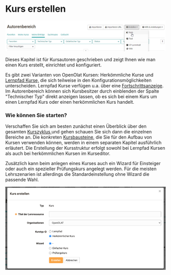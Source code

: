 # Kurs erstellen

![](assets/Kurs_erstellen_161.png)

  

Dieses Kapitel ist für Kursautoren geschrieben und zeigt Ihnen wie man einen
Kurs erstellt, einrichtet und konfiguriert.

Es gibt zwei Varianten von OpenOlat Kursen: Herkömmliche Kurse und [Lernpfad
Kurse,](Learning_path_course.de.md) die sich
teilweise in den Konfigurationsmöglichkeiten unterscheiden. Lernpfad Kurse
verfügen u.a. über eine
[Fortschrittsanzeige](Learning_path_course_-_Participant_view.de.md). Im
Autorenbereich können sich Kursbesitzer durch einblenden der Spalte
"Technischer Typ" direkt anzeigen lassen, ob es sich bei einem Kurs um einen
Lernpfad Kurs oder einen herkömmlichen Kurs handelt.

  

  

### Wie können Sie starten?

Verschaffen Sie sich am besten zunächst einen Überblick über den gesamten
[Kurszyklus ](Allgemeines.html)und gehen schauen Sie sich dann die einzelnen
Bereiche an.  Die konkreten [Kursbausteine](Kursbausteine.html), die Sie für
den Aufbau von Kursen verwenden können, werden in einem separaten Kapitel
ausführlich erläutert. Die Erstellung der Kursstruktur erfolgt sowohl bei
Lernpfad Kursen als auch bei herkömmlichen Kursen im Kurseditor.

Zusätzlich kann beim anlegen eines Kurses auch ein Wizard für Einsteiger oder
auch ein spezieller Prüfungskurs angelegt werden. Für die meisten
Lehrszenarien ist allerdings die Standardeinstellung ohne Wizard die passende
Wahl.

  

  

![](assets/image2021-12-23_16-2-24.png)

